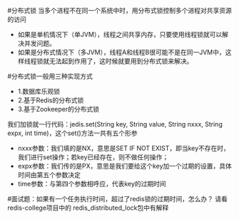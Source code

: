 #分布式锁
当多个进程不在同一个系统中时，用分布式锁控制多个进程对共享资源的访问
- 如果是单机情况下（单JVM），线程之间共享内存，只要使用线程锁就可以解决并发问题。
- 如果是分布式情况下（多JVM），线程A和线程B很可能不是在同一JVM中，这样线程锁就无法起到作用了，这时候就要用到分布式锁来解决。

#分布式锁一般用三种实现方式
- 1.数据库乐观锁
- 2.基于Redis的分布式锁
- 3.基于Zookeeper的分布式锁 


我们加锁就一行代码：jedis.set(String key, String value, String nxxx, String expx, int time)，这个set()方法一共有五个形参
- nxxx参数：我们填的是NX，意思是SET IF NOT EXIST，即当key不存在时，我们进行set操作；若key已经存在，则不做任何操作；
- expx参数：我们传的是PX，意思是我们要给这个key加一个过期的设置，具体时间由第五个参数决定
- time参数：与第四个参数相呼应，代表key的过期时间

#面试题：如果有一个任务执行时间，超过了redis锁的过期时间，怎么办？
请看redis-college项目中的 redis_distributed_lock包中有解释